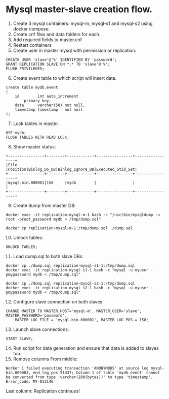 # Mysql master-slave creation flow.
1. Create 3 mysql containers: mysql-m, mysql-s1 and mysql-s2 using docker compose.
2. Create cnf files and data folders for each.
3. Add required fields to master.cnf
4. Restart containers
5. Create user in master mysql with permission or replication:
```
CREATE USER 'slave'@'%' IDENTIFIED BY 'password';
GRANT REPLICATION SLAVE ON *.* TO 'slave'@'%';
FLUSH PRIVILEGES;
```
6. Create event table to which script will insert data.
```
create table mydb.event
(
    id        int auto_increment
        primary key,
    data      varchar(50) not null,
    timestamp timestamp   not null
);
```
7. Lock tables in master.
```
USE mydb;
FLUSH TABLES WITH READ LOCK;
```
8. Show master status:
```
+----------------+--------+------------+----------------+-----------------+
|File            |Position|Binlog_Do_DB|Binlog_Ignore_DB|Executed_Gtid_Set|
+----------------+--------+------------+----------------+-----------------+
|mysql-bin.000001|158     |mydb        |                |                 |
+----------------+--------+------------+----------------+-----------------+
```
9. Create dump from master DB: 
```
docker exec -it replication-mysql-m-1 bash -c "/usr/bin/mysqldump -u root -proot_password mydb > /tmp/dump.sql"

docker cp replication-mysql-m-1:/tmp/dump.sql ./dump.sql
```
10. Unlock tables:
```
UNLOCK TABLES;
```
11. Load dump.sql to both slave DBs:
```
docker cp ./dump.sql replication-mysql-s1-1:/tmp/dump.sql
docker exec -it replication-mysql-s1-1 bash -c "mysql -u myuser -pmypassword mydb < /tmp/dump.sql"

docker cp ./dump.sql replication-mysql-s2-1:/tmp/dump.sql
docker exec -it replication-mysql-s2-1 bash -c "mysql -u myuser -pmypassword mydb < /tmp/dump.sql"
```
12. Configure slave connection on both slaves:
```
CHANGE MASTER TO MASTER_HOST='mysql-m', MASTER_USER='slave', MASTER_PASSWORD='password',
    MASTER_LOG_FILE = 'mysql-bin.000001', MASTER_LOG_POS = 158;
```
13. Launch slave connections:
```
START SLAVE;
```
14. Run script for data generation and ensure that data is added to slaves too.
15. Remove columns
From middle:
```
Worker 1 failed executing transaction 'ANONYMOUS' at source log mysql-bin.000003, end_log_pos 51437; Column 1 of table 'mydb.event' cannot be converted from type 'varchar(200(bytes))' to type 'timestamp', Error_code: MY-013146
```
Last column: Replication continues!